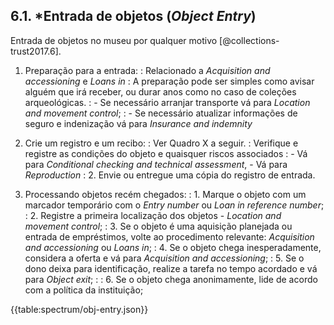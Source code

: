 ## 6.1. \*Entrada de objetos (_Object Entry_)

Entrada de objetos no museu por qualquer motivo [@collections-trust2017.6].

1.  Preparação para a entrada:
    : Relacionado a _Acquisition and accessioning_ e _Loans in_
    : A preparação pode ser simples como avisar alguém que irá receber, ou durar anos como no caso de coleções arqueológicas.
    : - Se necessário arranjar transporte vá para _Location and movement control_;
    : - Se necessário atualizar informações de seguro e indenização vá para _Insurance and indemnity_

2.  Crie um registro e um recibo:
    : Ver Quadro X a seguir.
    : Verifique e registre as condições do objeto e quaisquer riscos associados
    : - Vá para _Conditional checking and technical assessment_, - Vá para _Reproduction_
    : 2. Envie ou entregue uma cópia do registro de entrada.

3.  Processando objetos recém chegados:
    : 1. Marque o objeto com um marcador temporário com o _Entry number_ ou _Loan in reference number_;
    : 2. Registre a primeira localização dos objetos - _Location and movement control_;
    : 3. Se o objeto é uma aquisição planejada ou entrada de empréstimos, volte ao procedimento relevante: _Acquisition and accessioning_ ou _Loans in_;
    : 4. Se o objeto chega inesperadamente, considera a oferta e vá para _Acquisition and accessioning_;
    : 5. Se o dono deixa para identificação, realize a tarefa no tempo acordado e vá para _Object exit_; :
    : 6. Se o objeto chega anonimamente, lide de acordo com a política da instituição;

{{table:spectrum/obj-entry.json}}
